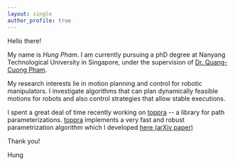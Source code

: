 ```yaml
---
layout: single
author_profile: true
---
```


Hello there!

My name is *Hung Pham*. I am currently pursuing a phD degree at
Nanyang Technological University in Singapore, under the supervision
of [Dr. Quang-Cuong Pham][1].

My research interests lie in motion planning and control for robotic
manipulators. I investigate algorithms that can plan dynamically
feasible motions for robots and also control strategies that allow
stable executions. 

I spent a great deal of time recently working on
[toppra](https://github.com/hungpham2511/toppra) -- a library for path
parameterizations.  [toppra](https://github.com/hungpham2511/toppra)
implements a very fast and robust parametrization algorithm which
I developed [here (arXiv paper)][5]



Thank you!

Hung


[1]: http://www.ntu.edu.sg/home/cuong/
[2]: https://en.wikipedia.org/wiki/Reinforcement_learning
[3]: {{site.url}}/research
[4]: {{site.url}}/software
[5]: https://arxiv.org/abs/1707.07239





